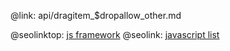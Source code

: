 @link: api/dragitem_$dropallow_other.md

@seolinktop: [js framework](https://webix.com)
@seolink: [javascript list](https://webix.com/widget/list/)